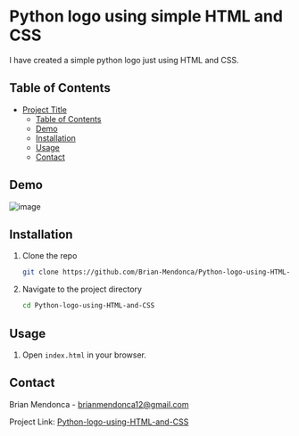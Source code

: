 # Python logo using simple HTML and CSS

I have created a simple python logo just using HTML and CSS. 

## Table of Contents

- [Project Title](#project-title)
  - [Table of Contents](#table-of-contents)
  - [Demo](#demo)
  - [Installation](#installation)
  - [Usage](#usage)
  - [Contact](#contact)

## Demo

![image](https://github.com/user-attachments/assets/6f367c35-86f1-467d-ad1e-90dcd077e4b8)


## Installation

1. Clone the repo
    ```sh
    git clone https://github.com/Brian-Mendonca/Python-logo-using-HTML-and-CSS.git
    ```
2. Navigate to the project directory
    ```sh
    cd Python-logo-using-HTML-and-CSS
    ```

## Usage

1. Open `index.html` in your browser.


## Contact

Brian Mendonca - [brianmendonca12@gmail.com](mailto:brianmendonca12@gmail.com)

Project Link: [Python-logo-using-HTML-and-CSS](https://github.com/Brian-Mendonca/Python-logo-using-HTML-and-CSS)
